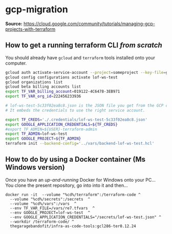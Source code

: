 # gcp-migration
**Source:**
https://cloud.google.com/community/tutorials/managing-gcp-projects-with-terraform

## How to get a running terraform CLI _from scratch_

You should already have `gcloud` and `terraform` tools installed onto your computer.

```bash
gcloud auth activate-service-account --project=someproject --key-file=gcpcmdlineuser.json
gcloud config configurations activate lof-ws-test
gcloud organizations list
gcloud beta billing accounts list
export TF_VAR_billing_account=019122-4C6478-3EB971
export TF_VAR_org_id=222456233936

# lof-ws-test-5c33f02ea8c8.json is the JSON file you get from the GCP console.
# It embeds the credentials to use the right service account.

export TF_CREDS='./.credentials/lof-ws-test-5c33f02ea8c8.json'
export GOOGLE_APPLICATION_CREDENTIALS=${TF_CREDS}
#export TF_ADMIN=${USER}-terraform-admin
export TF_ADMIN=lof-ws-test
export GOOGLE_PROJECT=${TF_ADMIN}
terraform init --backend-config='../vars/backend-lof-ws-test.hcl'
```

## How to do by using a Docker container (Ms Windows version)

Once you have an _up-and-running_ Docker for Windows onto your PC…  
You clone the present repository, go into into it and then…

```
docker run -it  --volume "%cd%/terraform":/terraform-code ^
  --volume "%cd%/secrets":/secrets  ^
  --volume "%cd%/vars":/vars  ^
  --env TF_VAR_FILE=/vars/re7.tfvars  ^
  --env GOOGLE_PROJECT=lof-ws-test  ^
  --env GOOGLE_APPLICATION_CREDENTIALS="/secrets/lof-ws-test.json" ^
  --workdir /terraform-code/ ^
  thegaragebandofit/infra-as-code-tools:gcl286-ter0.12.24
  ```
